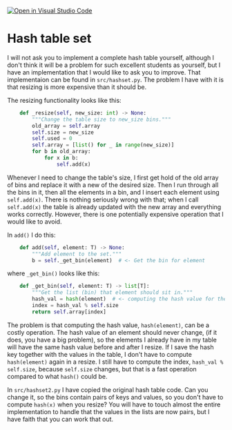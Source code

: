 [![Open in Visual Studio Code](https://classroom.github.com/assets/open-in-vscode-c66648af7eb3fe8bc4f294546bfd86ef473780cde1dea487d3c4ff354943c9ae.svg)](https://classroom.github.com/online_ide?assignment_repo_id=9416420&assignment_repo_type=AssignmentRepo)
# Hash table set

I will not ask you to implement a complete hash table yourself, although I don't think it will be a problem for such excellent students as yourself, but I have an implementation that I would like to ask you to improve. That implementaion can be found in `src/hashset.py`. The problem I have with it is that resizing is more expensive than it should be.

The resizing functionality looks like this:

```python
    def _resize(self, new_size: int) -> None:
        """Change the table size to new_size bins."""
        old_array = self.array
        self.size = new_size
        self.used = 0
        self.array = [list() for _ in range(new_size)]
        for b in old_array:
            for x in b:
                self.add(x)
```

Whenever I need to change the table's size, I first get hold of the old array of bins and replace it with a new of the desired size. Then I run through all the bins in it, then all the elements in a bin, and I insert each element using `self.add(x)`. There is nothing seriously wrong with that; when I call `self.add(x)` the table is already updated with the new array and everything works correctly. However, there is one potentially expensive operation that I would like to avoid.

In `add()` I do this:

```python
    def add(self, element: T) -> None:
        """Add element to the set."""
        b = self._get_bin(element)  # <- Get the bin for element
```

where `_get_bin()` looks like this:

```python
    def _get_bin(self, element: T) -> list[T]:
        """Get the list (bin) that element should sit in."""
        hash_val = hash(element)  # <- computing the hash value for the element
        index = hash_val % self.size
        return self.array[index]
```

The problem is that computing the hash value, `hash(element)`, can be a costly operation. The hash value of an element should never change, (if it does, you have a big problem), so the elements I already have in my table will have the same hash value before and after I resize. If I save the hash key together with the values in the table, I don't have to compute `hash(element)` again in a resize. I still have to compute the index, `hash_val % self.size`, because `self.size` changes, but that is a fast operation compared to what `hash()` could be.

In `src/hashset2.py` I have copied the original hash table code. Can you change it, so the bins contain pairs of keys and values, so you don't have to compute `hash(x)` when you resize? You will have to touch almost the entire implementation to handle that the values in the lists are now pairs, but I have faith that you can work that out.
